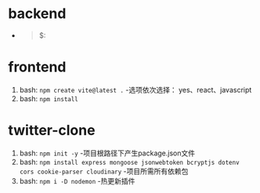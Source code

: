 # backend
- > $: 
# frontend
1. bash: `npm create vite@latest .` -选项依次选择： yes、react、javascript
2. bash: `npm install`
# twitter-clone
1. bash: `npm init -y`  -项目根路径下产生package.json文件
2. bash: `npm install express mongoose jsonwebtoken bcryptjs dotenv cors cookie-parser cloudinary`  -项目所需所有依赖包
3. bash: `npm i -D nodemon` -热更新插件